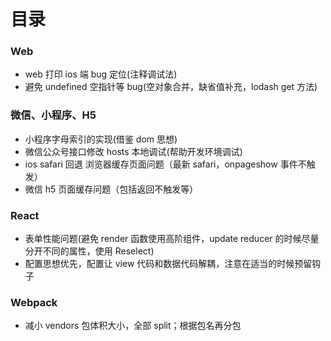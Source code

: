 # 目录

### Web

- web 打印 ios 端 bug 定位(注释调试法)
- 避免 undefined 空指针等 bug(空对象合并，缺省值补充，lodash get 方法)

### 微信、小程序、H5

- 小程序字母索引的实现(借鉴 dom 思想)
- 微信公众号接口修改 hosts 本地调试(帮助开发环境调试)
- ios safari 回退 浏览器缓存页面问题（最新 safari，onpageshow 事件不触发）
- 微信 h5 页面缓存问题（包括返回不触发等）

### React

- 表单性能问题(避免 render 函数使用高阶组件，update reducer 的时候尽量分开不同的属性，使用 Reselect)
- 配置思想优先，配置让 view 代码和数据代码解耦，注意在适当的时候预留钩子

### Webpack

- 减小 vendors 包体积大小，全部 split；根据包名再分包

